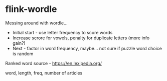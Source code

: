# flink-wordle

Messing around with wordle...

* Initial start - use letter frequency to score words
* Increase scrore for vowels, penalty for duplicate letters (more info gain?)
* Next - factor in word frequency, maybe... not sure if puzzle word choice is random

Ranked word source - https://en.lexipedia.org/

word, length, freq, number of articles

